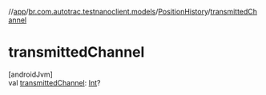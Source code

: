 //[app](../../../index.md)/[br.com.autotrac.testnanoclient.models](../index.md)/[PositionHistory](index.md)/[transmittedChannel](transmitted-channel.md)

# transmittedChannel

[androidJvm]\
val [transmittedChannel](transmitted-channel.md): [Int](https://kotlinlang.org/api/latest/jvm/stdlib/kotlin/-int/index.html)?
